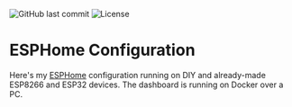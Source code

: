 ![GitHub last commit](https://img.shields.io/github/last-commit/danimart1991/esphome-config)
![License](https://img.shields.io/github/license/danimart1991/esphome-config.svg)

# ESPHome Configuration

Here's my [ESPHome](https://esphome.io/) configuration running on DIY and already-made ESP8266 and ESP32 devices. The dashboard is running on Docker over a PC.
